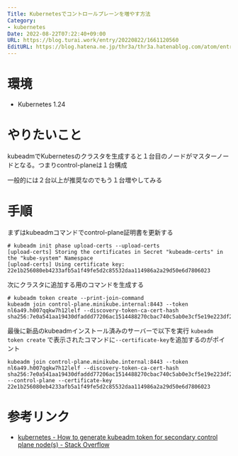```yaml
---
Title: Kubernetesでコントロールプレーンを増やす方法
Category:
- kubernetes
Date: 2022-08-22T07:22:40+09:00
URL: https://blog.turai.work/entry/20220822/1661120560
EditURL: https://blog.hatena.ne.jp/thr3a/thr3a.hatenablog.com/atom/entry/4207112889910833940
---
```


# 環境

- Kubernetes 1.24

# やりたいこと

kubeadmでKubernetesのクラスタを生成すると１台目のノードがマスターノードとなる。つまりcontrol-planeは１台構成

一般的には２台以上が推奨なのでもう１台増やしてみる

# 手順

まずはkubeadmコマンドでcontrol-plane証明書を更新する

```
# kubeadm init phase upload-certs --upload-certs
[upload-certs] Storing the certificates in Secret "kubeadm-certs" in the "kube-system" Namespace
[upload-certs] Using certificate key:
22e1b256080eb4233afb5a1f49fe5d2c85532daa114986a2a29d50e6d7806023
```

次にクラスタに追加する用のコマンドを生成する

```
# kubeadm token create --print-join-command
kubeadm join control-plane.minikube.internal:8443 --token nl6a49.h007qqkw7h12lelf --discovery-token-ca-cert-hash sha256:7e0a541aa19430dfaddd77206ac1514488270cbac740c5ab0e3cf5e19e223df2
```

最後に新品のkubeadmインストール済みのサーバーで以下を実行 `kubeadm token create` で表示されたコマンドに`--certificate-key`を追加するのがポイント

```
kubeadm join control-plane.minikube.internal:8443 --token nl6a49.h007qqkw7h12lelf --discovery-token-ca-cert-hash sha256:7e0a541aa19430dfaddd77206ac1514488270cbac740c5ab0e3cf5e19e223df2 --control-plane --certificate-key 22e1b256080eb4233afb5a1f49fe5d2c85532daa114986a2a29d50e6d7806023
```

# 参考リンク

- [kubernetes - How to generate kubeadm token for secondary control plane node(s) - Stack Overflow](https://stackoverflow.com/questions/63936268/how-to-generate-kubeadm-token-for-secondary-control-plane-nodes)
